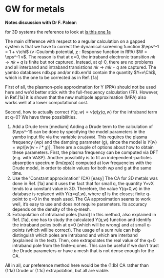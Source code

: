 # GW for metals

**Notes discussion with Dr F. Palear**:

for 3D systems the reference to look at [is this one 1a](https://journals.aps.org/prb/abstract/10.1103/PhysRevB.107.155130)

The main difference with respect to a regular calculation on a gapped system is that we have to correct the dynamical screening function $\eps^-1 = 1 + v\chi$ (v :Coulomb potential, $\chi$ : Response function in RPA) $W = \eps^-1 v$. The reason is that at q=0, the intraband electronic transition $nk \rightarrow nk + q$ is finite but not captured. Instead, at q!-0, there are no problems and all interband and intraband transistions $nk\rightarrow mk+q$ are captured. The yambo databases ndb.pp and/or ndb.em1d contain the quantity $Y=v\Chi$, which is the one to be corrected as in Ref. [1a]

First of all, the plasmon-pole approximation for Y (PPA) should not be used here and we'd better stick with the full-frequency calculation (FF). However, in Ref.[1a] it is shown that the new multipole approximation (MPA) also works well at a lower computational cost.

Second, how to actually correct $Y(q,w) = v(q)\chi(q,w)$ for the intraband term at q=0? We have three possibilities.
1) Add a Drude term [medium]
Adding a Drude term to the calculation of $\eps^-1$ can be done by specifying the model parameters in the yambo input file via the variable `DrudeWXd`. This requires the plasma frequency (wp) and the damping parameter (g), since the model is $Y(w)=wp/[w(w+i*g)]$. There are a couple of options about how to obtain these parameters. First, the plasma frequency can be computed via DFT (e.g. with VASP). Another possibility is to fit an independent-particles absorption spectrum (Im{eps}) computed at low frequencies with the Drude model, in order to obtain values for both wp and g at the same time.
2) Use the 'Constant approximation' (CA) [easy]
The CA for 3D metals was done in Ref. [1a] and it uses the fact that for small q, the quantity Y=vX tends to a constant value in 3D. Therefore, the value Y(q=0,w) in the database is replaced with Y(q=q1,w), where q1 is the closest finite q-point to q=0 in the mesh used. The CA approximation seems to work well, it’s easy to use and does not require parameters. Its accuracy depends on the density of the q-mesh.
3) Extrapolation of intraband poles [hard]
In this method, also explained in Ref. [1a], one has to study the calculated Y(q,w) function and identify the intraband poles both at q=0 (which will be wrong) and at small q-points (which will be correct). The usage of a sum rule can help distinguish which poles are intraband and which are interband (explained in the text). Then, one extrapolates the real value of the q=0 intraband pole from the finite-q ones. This can be useful if we don’t trust the Drude parameters or have a mesh that is not dense enough for the CA.


All in all, our preference method here would be the (1.1b) CA rather than (1.1a) Drude or (1.1c) extrapolation, but all are viable.